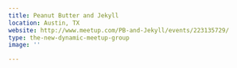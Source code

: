 ```yaml
---
title: Peanut Butter and Jekyll
location: Austin, TX
website: http://www.meetup.com/PB-and-Jekyll/events/223135729/
type: the-new-dynamic-meetup-group
image: ''

---
```

